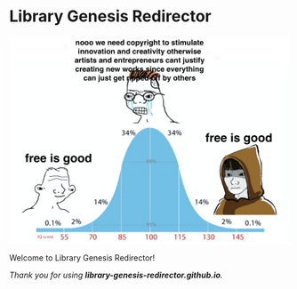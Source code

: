 # Library Genesis Redirector

![](copyright-bell-curve.png)

Welcome to Library Genesis Redirector!

_Thank you for using **library-genesis-redirector.github.io**._
